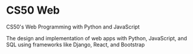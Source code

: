 # CS50 Web
 CS50's Web Programming with Python and JavaScript

The design and implementation of web apps with Python, JavaScript, and SQL using frameworks like Django, React, and Bootstrap
